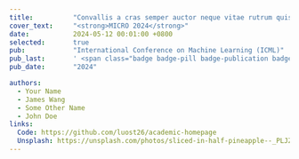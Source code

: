 ```yaml
---
title:          "Convallis a cras semper auctor neque vitae rutrum quisque non tellus orci ac"
cover_text:     "<strong>MICRO 2024</strong>"
date:           2024-05-12 00:01:00 +0800
selected:       true
pub:            "International Conference on Machine Learning (ICML)"
pub_last:       ' <span class="badge badge-pill badge-publication badge-success">Spotlight</span>'
pub_date:       "2024"

authors:
  - Your Name
  - James Wang
  - Some Other Name
  - John Doe
links:
  Code: https://github.com/luost26/academic-homepage
  Unsplash: https://unsplash.com/photos/sliced-in-half-pineapple--_PLJZmHZzk
---
```

